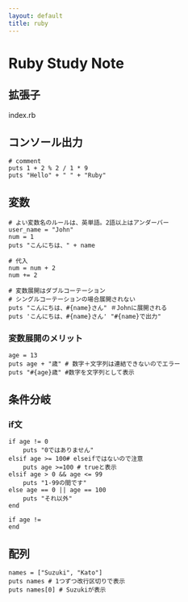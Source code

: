 ```yaml
---
layout: default
title: ruby
---
```

# Ruby Study Note

## 拡張子
index.rb

## コンソール出力
```
# comment
puts 1 + 2 % 2 / 1 * 9
puts "Hello" + " " + "Ruby"
```

## 変数
```
# よい変数名のルールは、英単語。2語以上はアンダーバー
user_name = "John"
num = 1
puts "こんにちは、" + name

# 代入
num = num + 2
num += 2

# 変数展開はダブルコーテーション
# シングルコーテーションの場合展開されない
puts "こんにちは、#{name}さん" ＃Johnに展開される
puts 'こんにちは、#{name}さん' "#{name}で出力"

```

### 変数展開のメリット
```
age = 13
puts age + "歳" # 数字＋文字列は連結できないのでエラー
puts "#{age}歳" #数字を文字列として表示
```

## 条件分岐
### if文
```
if age != 0
    puts "0ではありません"
elsif age >= 100# elseifではないので注意
    puts age >=100 # trueと表示
elsif age > 0 && age <= 99
    puts "1-99の間です"
else age == 0 || age == 100
    puts "それ以外"
end

if age != 
end
``` 

## 配列
```
names = ["Suzuki", "Kato"]
puts names # 1つずつ改行区切りで表示
puts names[0] # Suzukiが表示
```
